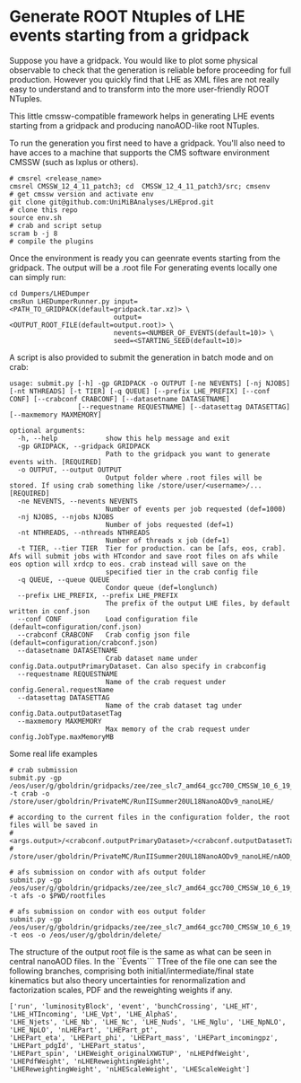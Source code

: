 # Generate ROOT Ntuples of LHE events starting from a gridpack

Suppose you have a gridpack. You would like to plot some physical observable to check that the generation is reliable before proceeding for full production. 
However you quickly find that LHE as XML files are not really easy to understand and to transform into the more user-friendly ROOT NTuples.

This little cmssw-compatible framework helps in generating LHE events starting from a gridpack and producing nanoAOD-like root NTuples.

To run the generation you first need to have a gridpack. You'll also need to have acces to a machine that supports the CMS software environment CMSSW (such as lxplus or others).

```
# cmsrel <release_name>
cmsrel CMSSW_12_4_11_patch3; cd  CMSSW_12_4_11_patch3/src; cmsenv         # get cmssw version and activate env
git clone git@github.com:UniMiBAnalyses/LHEprod.git                       # clone this repo     
source env.sh                                                             # crab and script setup
scram b -j 8                                                              # compile the plugins
```

Once the environment is ready you can geenrate events starting from the gridpack. The output will be a .root file
For generating events locally one can simply run:
```
cd Dumpers/LHEDumper
cmsRun LHEDumperRunner.py input=<PATH_TO_GRIDPACK(default=gridpack.tar.xz)> \
                          output=<OUTPUT_ROOT_FILE(default=output.root)> \
                          nevents=<NUMBER_OF_EVENTS(default=10)> \
                          seed=<STARTING_SEED(default=10)> 
```

A script is also provided to submit the generation in batch mode and on crab:
```
usage: submit.py [-h] -gp GRIDPACK -o OUTPUT [-ne NEVENTS] [-nj NJOBS] [-nt NTHREADS] [-t TIER] [-q QUEUE] [--prefix LHE_PREFIX] [--conf CONF] [--crabconf CRABCONF] [--datasetname DATASETNAME]
                 [--requestname REQUESTNAME] [--datasettag DATASETTAG] [--maxmemory MAXMEMORY]

optional arguments:
  -h, --help            show this help message and exit
  -gp GRIDPACK, --gridpack GRIDPACK
                        Path to the gridpack you want to generate events with. [REQUIRED]
  -o OUTPUT, --output OUTPUT
                        Output folder where .root files will be stored. If using crab something like /store/user/<username>/... [REQUIRED]
  -ne NEVENTS, --nevents NEVENTS
                        Number of events per job requested (def=1000)
  -nj NJOBS, --njobs NJOBS
                        Number of jobs requested (def=1)
  -nt NTHREADS, --nthreads NTHREADS
                        Number of threads x job (def=1)
  -t TIER, --tier TIER  Tier for production. can be [afs, eos, crab]. Afs will submit jobs with HTcondor and save root files on afs while eos option will xrdcp to eos. crab instead will save on the
                        specified tier in the crab config file
  -q QUEUE, --queue QUEUE
                        Condor queue (def=longlunch)
  --prefix LHE_PREFIX, --prefix LHE_PREFIX
                        The prefix of the output LHE files, by default written in conf.json
  --conf CONF           Load configuration file (default=configuration/conf.json)
  --crabconf CRABCONF   Crab config json file (default=configuration/crabconf.json)
  --datasetname DATASETNAME
                        Crab dataset name under config.Data.outputPrimaryDataset. Can also specify in crabconfig
  --requestname REQUESTNAME
                        Name of the crab request under config.General.requestName
  --datasettag DATASETTAG
                        Name of the crab dataset tag under config.Data.outputDatasetTag
  --maxmemory MAXMEMORY
                        Max memory of the crab request under config.JobType.maxMemoryMB
```

Some real life examples

```
# crab submission
submit.py -gp /eos/user/g/gboldrin/gridpacks/zee/zee_slc7_amd64_gcc700_CMSSW_10_6_19_tarball.tar.xz -t crab -o /store/user/gboldrin/PrivateMC/RunIISummer20UL18NanoAODv9_nanoLHE/

# according to the current files in the configuration folder, the root files will be saved in
# <args.output>/<crabconf.outputPrimaryDataset>/<crabconf.outputDatasetTag>/<date_time>/<run_number>/nanoAOD_LHE_<jobNumber>.root
# /store/user/gboldrin/PrivateMC/RunIISummer20UL18NanoAODv9_nanoLHE/nAOD_LHE/Nanov12LHEOnly/240215_164509/0000/nanoAOD_LHE_1.root

# afs submission on condor with afs output folder
submit.py -gp /eos/user/g/gboldrin/gridpacks/zee/zee_slc7_amd64_gcc700_CMSSW_10_6_19_tarball.tar.xz -t afs -o $PWD/rootfiles

# afs submission on condor with eos output folder
submit.py -gp /eos/user/g/gboldrin/gridpacks/zee/zee_slc7_amd64_gcc700_CMSSW_10_6_19_tarball.tar.xz -t eos -o /eos/user/g/gboldrin/delete/
```


The structure of the output root file is the same as what can be seen in central nanoAOD files. In the ``Èvents``` TTree of the file one can see the 
following branches, comprising both initial/intermediate/final state kinematics but also theory uncertainties for renormalization and factorization scales, 
PDF and the reweighting weights if any.

```
['run', 'luminosityBlock', 'event', 'bunchCrossing', 'LHE_HT', 'LHE_HTIncoming', 'LHE_Vpt', 'LHE_AlphaS',
'LHE_Njets', 'LHE_Nb', 'LHE_Nc', 'LHE_Nuds', 'LHE_Nglu', 'LHE_NpNLO', 'LHE_NpLO', 'nLHEPart', 'LHEPart_pt',
'LHEPart_eta', 'LHEPart_phi', 'LHEPart_mass', 'LHEPart_incomingpz', 'LHEPart_pdgId', 'LHEPart_status',
'LHEPart_spin', 'LHEWeight_originalXWGTUP', 'nLHEPdfWeight', 'LHEPdfWeight', 'nLHEReweightingWeight',
'LHEReweightingWeight', 'nLHEScaleWeight', 'LHEScaleWeight']
```
